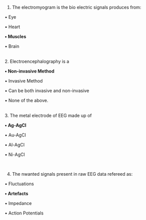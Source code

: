 1. The electromyogram is the bio electric signals produces from:<br>

•	Eye<br>

•	Heart<br>

<b>•	Muscles<br></b>

•	Brain<br>

&nbsp;
<br>
2. Electroencephalography is a<br> 

<b>•	Non-invasive Method<br></b>

•	Invasive Method<br>

•	Can be both invasive and non-invasive<br>

•	None of the above.<br>

&nbsp;
<br>
3. The metal electrode of EEG made up of<br> 

<b>•	Ag-AgCl<br></b>

•	Au-AgCl<br>

•	Al-AgCl<br>

•	Ni-AgCl<br>

&nbsp;<br>

4. The nwanted signals present in  raw EEG data refereed as:<br>

•	Fluctuations<br>

<b>•	Artefacts<br></b>

•	Impedance<br>

•	Action Potentials<br>
